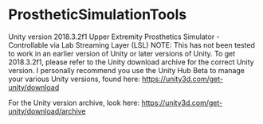 # ProstheticSimulationTools
Unity version 2018.3.2f1 Upper Extremity Prosthetics Simulator - Controllable via Lab Streaming Layer (LSL)
NOTE: This has not been tested to work in an earlier version of Unity or later versions of Unity. To get 2018.3.2f1, please refer to the Unity download archive for the correct Unity version. I personally recommend you use the Unity Hub Beta to manage your various Unity versions, found here: 
https://unity3d.com/get-unity/download

For the Unity version archive, look here: https://unity3d.com/get-unity/download/archive
